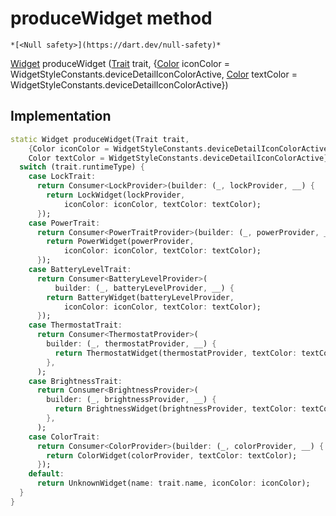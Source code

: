 


# produceWidget method




    *[<Null safety>](https://dart.dev/null-safety)*




[Widget](https://api.flutter.dev/flutter/widgets/Widget-class.html) produceWidget
([Trait](https://yonomi.co/yonomi-sdk/Trait-class.html) trait, {[Color](https://api.flutter.dev/flutter/dart-ui/Color-class.html) iconColor = WidgetStyleConstants.deviceDetailIconColorActive, [Color](https://api.flutter.dev/flutter/dart-ui/Color-class.html) textColor = WidgetStyleConstants.deviceDetailIconColorActive})








## Implementation

```dart
static Widget produceWidget(Trait trait,
    {Color iconColor = WidgetStyleConstants.deviceDetailIconColorActive,
    Color textColor = WidgetStyleConstants.deviceDetailIconColorActive}) {
  switch (trait.runtimeType) {
    case LockTrait:
      return Consumer<LockProvider>(builder: (_, lockProvider, __) {
        return LockWidget(lockProvider,
            iconColor: iconColor, textColor: textColor);
      });
    case PowerTrait:
      return Consumer<PowerTraitProvider>(builder: (_, powerProvider, __) {
        return PowerWidget(powerProvider,
            iconColor: iconColor, textColor: textColor);
      });
    case BatteryLevelTrait:
      return Consumer<BatteryLevelProvider>(
          builder: (_, batteryLevelProvider, __) {
        return BatteryWidget(batteryLevelProvider,
            iconColor: iconColor, textColor: textColor);
      });
    case ThermostatTrait:
      return Consumer<ThermostatProvider>(
        builder: (_, thermostatProvider, __) {
          return ThermostatWidget(thermostatProvider, textColor: textColor);
        },
      );
    case BrightnessTrait:
      return Consumer<BrightnessProvider>(
        builder: (_, brightnessProvider, __) {
          return BrightnessWidget(brightnessProvider, textColor: textColor);
        },
      );
    case ColorTrait:
      return Consumer<ColorProvider>(builder: (_, colorProvider, __) {
        return ColorWidget(colorProvider, textColor: textColor);
      });
    default:
      return UnknownWidget(name: trait.name, iconColor: iconColor);
  }
}
```








